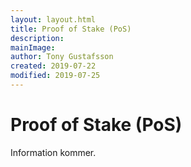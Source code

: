 ```yaml
---
layout: layout.html
title: Proof of Stake (PoS)
description:
mainImage:
author: Tony Gustafsson
created: 2019-07-22
modified: 2019-07-25
---
```


# Proof of Stake (PoS)

Information kommer.
